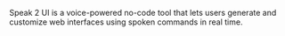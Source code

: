 Speak 2 UI is a voice-powered no-code tool that lets users generate and customize web interfaces using spoken commands in real time.
